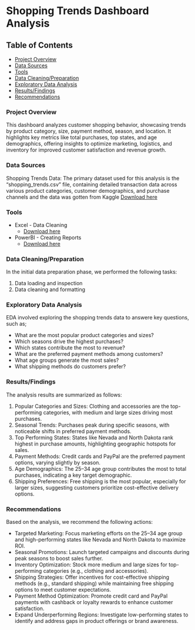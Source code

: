 # Shopping Trends Dashboard Analysis

## Table of Contents

- [Project Overview](#project-overview)
- [Data Sources](#data-sources)
- [Tools](#tools)
- [Data Cleaning/Preparation](#data-cleaningpreparation)
- [Exploratory Data Analysis](#exploratory-data-analysis)
- [Results/Findings](#resultsfindings)
- [Recommendations](#recommendations)

### Project Overview

This dashboard analyzes customer shopping behavior, showcasing trends by product category, size, payment method, season, and location. It highlights key metrics like total purchases, top states, and age demographics, offering insights to optimize marketing, logistics, and inventory for improved customer satisfaction and revenue growth.

### Data Sources

Shopping Trends Data: The primary dataset used for this analysis is the “shopping_trends.csv” file, containing detailed transaction data across various product categories, customer demographics, and purchase channels and the data was gotten from Kaggle [Download here](https://www.kaggle.com/datasets/bhadramohit/customer-shopping-latest-trends-dataset?resource=download)

### Tools

- Excel - Data Cleaning
   - [Download here](https://microsoft.com)
- PowerBI - Creating Reports
   - [Download here](https://microsoft.com)

  
### Data Cleaning/Preparation

In the initial data preparation phase, we performed the following tasks:
1.	Data loading and inspection
2.	Data cleaning and formatting

### Exploratory Data Analysis

EDA involved exploring the shopping trends data to answere key questions, such as;

- What are the most popular product categories and sizes?
- Which seasons drive the highest purchases?
- Which states contribute the most to revenue?
- What are the preferred payment methods among customers?
- What age groups generate the most sales?
- What shipping methods do customers prefer?


### Results/Findings

The analysis results are summarized as follows:
1. Popular Categories and Sizes: Clothing and accessories are the top-performing categories, with medium and large sizes driving most purchases.
2. Seasonal Trends: Purchases peak during specific seasons, with noticeable shifts in preferred payment methods.
3. Top Performing States: States like Nevada and North Dakota rank highest in purchase amounts, highlighting geographic hotspots for sales.
4. Payment Methods: Credit cards and PayPal are the preferred payment options, varying slightly by season.
5. Age Demographics: The 25–34 age group contributes the most to total purchases, indicating a key target demographic.
6. Shipping Preferences: Free shipping is the most popular, especially for larger sizes, suggesting customers prioritize cost-effective delivery options.

### Recommendations

Based on the analysis, we recommend the following actions:
- Targeted Marketing: Focus marketing efforts on the 25–34 age group and high-performing states like Nevada and North Dakota to maximize ROI.
- Seasonal Promotions: Launch targeted campaigns and discounts during peak seasons to boost sales further.
- Inventory Optimization: Stock more medium and large sizes for top-performing categories (e.g., clothing and accessories).
- Shipping Strategies: Offer incentives for cost-effective shipping methods (e.g., standard shipping) while maintaining free shipping options to meet customer expectations.
- Payment Method Optimization: Promote credit card and PayPal payments with cashback or loyalty rewards to enhance customer satisfaction.
- Expand Underperforming Regions: Investigate low-performing states to identify and address gaps in product offerings or brand awareness.


